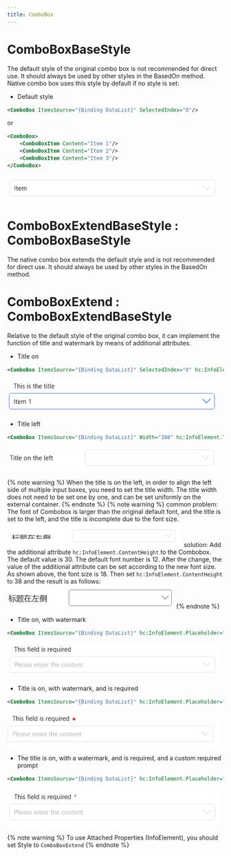 ```yaml
---
title: ComboBox
---
```


# ComboBoxBaseStyle

The default style of the original combo box is not recommended for direct use. It should always be used by other styles in the BasedOn method. Native combo box uses this style by default if no style is set:

- Default style
```xml
<ComboBox ItemsSource="{Binding DataList}" SelectedIndex="0"/>
```

or

```xml
<ComboBox>
    <ComboBoxItem Content="Item 1"/>
    <ComboBoxItem Content="Item 2"/>
    <ComboBoxItem Content="Item 3"/>
</ComboBox>

```

![ComboBoxBaseStyle](https://raw.githubusercontent.com/HandyOrg/HandyOrgResource/master/HandyControl/Doc/native_controls/ComboBoxBaseStyle.png)

# ComboBoxExtendBaseStyle : ComboBoxBaseStyle

The native combo box extends the default style and is not recommended for direct use. It should always be used by other styles in the BasedOn method.

# ComboBoxExtend : ComboBoxExtendBaseStyle

Relative to the default style of the original combo box, it can implement the function of title and watermark by means of additional attributes.

- Title on
```xml
<ComboBox ItemsSource="{Binding DataList}" SelectedIndex="0" hc:InfoElement.Title="This is the title" Style="{StaticResource ComboBoxExtend}" Text="Item 1"/>
```

![ComboBoxExtend_1](https://raw.githubusercontent.com/HandyOrg/HandyOrgResource/master/HandyControl/Doc/native_controls/ComboBoxExtend_1.png)

- Title left
```xml
<ComboBox ItemsSource="{Binding DataList}" Width="380" hc:InfoElement.TitleWidth="140" hc:InfoElement.TitlePlacement="Left" hc:InfoElement.Title="Title on the left" Style="{StaticResource ComboBoxExtend}" Text="Item 1"/>
```

![ComboBoxExtend_2](https://raw.githubusercontent.com/HandyOrg/HandyOrgResource/master/HandyControl/Doc/native_controls/ComboBoxExtend_2.png)

{% note warning %}
When the title is on the left, in order to align the left side of multiple input boxes, you need to set the title width. The title width does not need to be set one by one, and can be set uniformly on the external container.
{% endnote %}
{% note warning %}
common problem:
The font of Combobox is larger than the original default font, and the title is set to the left, and the title is incomplete due to the font size.
![ComboBoxExtend_2_Error1](https://raw.githubusercontent.com/HandyOrg/HandyOrgResource/master/HandyControl/Doc/native_controls/ComboBoxExtend_2_Error1.png)
solution:
Add the additional attribute `hc:InfoElement.ContentHeight` to the Combobox. The default value is 30. The default font number is 12. After the change, the value of the additional attribute can be set according to the new font size. As shown above, the font size is 18. Then set `hc:InfoElement.ContentHeight` to 38 and the result is as follows: ![ComboBoxExtend_2_Ok1](https://raw.githubusercontent.com/HandyOrg/HandyOrgResource/master/HandyControl/Doc/native_controls/ComboBoxExtend_2_Ok1.png)
{% endnote %}
- Title on, with watermark
```xml
<ComboBox ItemsSource="{Binding DataList}" hc:InfoElement.Placeholder="Please enter the content" hc:InfoElement.Title="This field is required" Style="{StaticResource ComboBoxExtend}"/>
```

![ComboBoxExtend_3](https://raw.githubusercontent.com/HandyOrg/HandyOrgResource/master/HandyControl/Doc/native_controls/ComboBoxExtend_3.png)

- Title is on, with watermark, and is required
```xml
<ComboBox ItemsSource="{Binding DataList}" hc:InfoElement.Placeholder="Please enter the content" hc:InfoElement.Title="This field is required" Style="{StaticResource ComboBoxExtend}" hc:InfoElement.Necessary="True"/>
```
![ComboBoxExtend_4](https://raw.githubusercontent.com/HandyOrg/HandyOrgResource/master/HandyControl/Doc/native_controls/ComboBoxExtend_4.png)

- The title is on, with a watermark, and is required, and a custom required prompt

```xml
<ComboBox ItemsSource="{Binding DataList}" hc:InfoElement.Placeholder="Please enter the content" hc:InfoElement.Title="This field is required" Style="{StaticResource ComboBoxExtend}" hc:InfoElement.Necessary="True" hc:InfoElement.Symbol="*"/>
```

![ComboBoxExtend_5](https://raw.githubusercontent.com/HandyOrg/HandyOrgResource/master/HandyControl/Doc/native_controls/ComboBoxExtend_5.png)

{% note warning %}
To use Attached Properties (InfoElement), you should set Style to `ComboBoxExtend`
{% endnote %}
